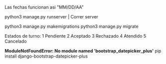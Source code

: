 Las fechas funcionan asi "MM/DD/AA"

python3 manage.py runserver | Correr server


python3 manage.py makemigrations
python3 manage.py migrate


Estados de turno:
1 Pendiente
2 Aceptado
3 Rechazado
4 Atendido
5 Cancelado

**ModuleNotFoundError: No module named 'bootstrap_datepicker_plus'** pip install django-bootstrap-datepicker-plus
